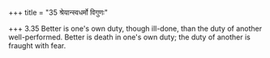 +++
title = "35 श्रेयान्स्वधर्मो विगुणः"

+++
3.35 Better is one's own duty, though ill-done, than the duty of another
well-performed. Better is death in one's own duty; the duty of another
is fraught with fear.
